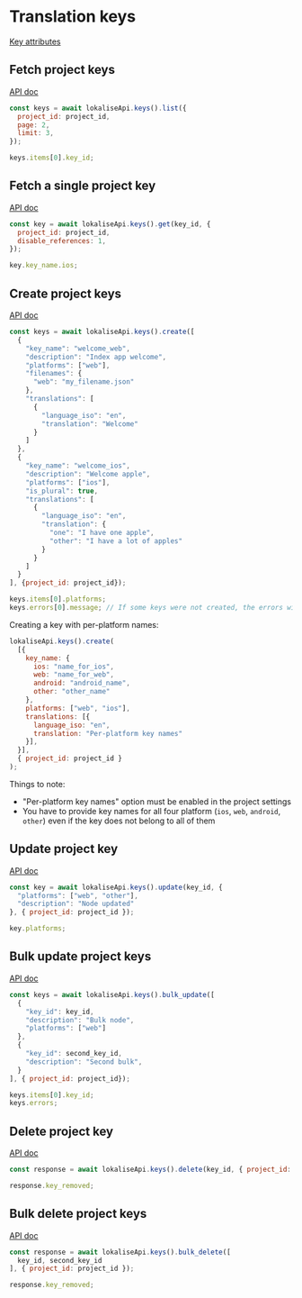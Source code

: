 # Translation keys

[Key attributes](https://app.lokalise.com/api2docs/curl/#object-keys)

## Fetch project keys

[API doc](https://app.lokalise.com/api2docs/curl/#transition-list-all-keys-get)

```js
const keys = await lokaliseApi.keys().list({
  project_id: project_id,
  page: 2,
  limit: 3,
});

keys.items[0].key_id;
```

## Fetch a single project key

[API doc](https://app.lokalise.com/api2docs/curl/#transition-retrieve-a-key-get)

```js
const key = await lokaliseApi.keys().get(key_id, {
  project_id: project_id,
  disable_references: 1,
});

key.key_name.ios;
```

## Create project keys

[API doc](https://app.lokalise.com/api2docs/curl/#transition-create-keys-post)

```js
const keys = await lokaliseApi.keys().create([
  {
    "key_name": "welcome_web",
    "description": "Index app welcome",
    "platforms": ["web"],
    "filenames": {
      "web": "my_filename.json"
    },
    "translations": [
      {
        "language_iso": "en",
        "translation": "Welcome"
      }
    ]
  },
  {
    "key_name": "welcome_ios",
    "description": "Welcome apple",
    "platforms": ["ios"],
    "is_plural": true,
    "translations": [
      {
        "language_iso": "en",
        "translation": {
          "one": "I have one apple",
          "other": "I have a lot of apples"
        }
      }
    ]
  }
], {project_id: project_id});

keys.items[0].platforms;
keys.errors[0].message; // If some keys were not created, the errors will be listed here
```

Creating a key with per-platform names:

```js
lokaliseApi.keys().create(
  [{
    key_name: {
      ios: "name_for_ios",
      web: "name_for_web",
      android: "android_name",
      other: "other_name"
    },
    platforms: ["web", "ios"],
    translations: [{
      language_iso: "en",
      translation: "Per-platform key names"
    }],
  }],
  { project_id: project_id }
);
```

Things to note:

* "Per-platform key names" option must be enabled in the project settings
* You have to provide key names for all four platform (`ios`, `web`, `android`, `other`) even if the key does not belong to all of them

## Update project key

[API doc](https://app.lokalise.com/api2docs/curl/#transition-update-a-key-put)

```js
const key = await lokaliseApi.keys().update(key_id, {
  "platforms": ["web", "other"],
  "description": "Node updated"
}, { project_id: project_id });

key.platforms;
```

## Bulk update project keys

[API doc](https://app.lokalise.com/api2docs/curl/#transition-bulk-update-put)

```js
const keys = await lokaliseApi.keys().bulk_update([
  {
    "key_id": key_id,
    "description": "Bulk node",
    "platforms": ["web"]
  },
  {
    "key_id": second_key_id,
    "description": "Second bulk",
  }
], { project_id: project_id});

keys.items[0].key_id;
keys.errors;
```

## Delete project key

[API doc](https://app.lokalise.com/api2docs/curl/#transition-delete-a-key-delete)

```js
const response = await lokaliseApi.keys().delete(key_id, { project_id: project_id });

response.key_removed;
```

## Bulk delete project keys

[API doc](https://app.lokalise.com/api2docs/curl/#transition-delete-multiple-keys-delete)

```js
const response = await lokaliseApi.keys().bulk_delete([
  key_id, second_key_id
], { project_id: project_id });

response.key_removed;
```
